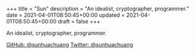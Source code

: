 +++
title = "Sun"
description = "An idealist, cryptographer, programmer."
date = 2021-04-01T08:50:45+00:00
updated = 2021-04-01T08:50:45+00:00
draft = false
+++

An idealist, cryptographer, programmer.

[GitHub: @sunhuachuang](https://github.com/sunhuachuang)
[Twitter: @sunhuachuang](https://twitter.com/sunhuachuang)
